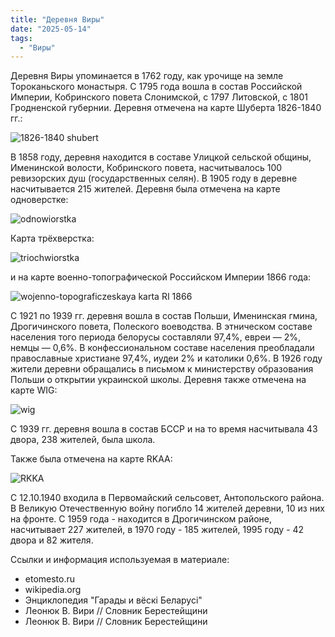 ```yaml
---
title: "Деревня Виры"
date: "2025-05-14"
tags: 
  - "Виры"
---
```


Деревня Виры упоминается в 1762 году, как урочище на земле Тороканьского монастыря. С 1795 года вошла в состав Российской Империи, Кобринского повета Слонимской, с 1797 Литовской, с 1801 Гродненской губернии. Деревня отмечена на карте Шуберта 1826-1840 гг.:

![1826-1840 shubert](https://github.com/user-attachments/assets/975ac5b5-122f-45a0-af84-e49d22bafe44)

В 1858 году, деревня находится в составе Улицкой сельской общины, Именинской волости, Кобринского повета, насчитывалось 100 ревизорских душ (государственных селян). В 1905 году в деревне насчитывается 215 жителей. Деревня была отмечена на карте одноверстке:

![odnowiorstka](https://github.com/user-attachments/assets/b95a76f6-9c09-4d6e-a15b-2c3874ff5c4f)

Карта трёхверстка:

![triochwiorstka](https://github.com/user-attachments/assets/5e97f359-77ac-4d52-b18e-856bdd944f30)

и на карте военно-топографической Российском Империи 1866 года:

![wojenno-topograficzeskaya karta RI 1866](https://github.com/user-attachments/assets/911617e1-76e5-46ae-92e3-02794160a288)

С 1921 по 1939 гг. деревня вошла в состав Польши, Именинская гмина, Дрогичинского повета, Полеского воеводства. В этническом составе населения того периода белорусы составляли 97,4%, евреи — 2%, немцы — 0,6%. В конфессиональном составе населения преобладали православные христиане 97,4%, иудеи 2% и католики 0,6%. В 1926 году жители деревни обращались в письмом к министерству образования Польши о открытии украинской школы. Деревня также отмечена на карте WIG:

![wig](https://github.com/user-attachments/assets/2fc69acb-5b78-4a4d-ad04-94a28363435d)

С 1939 гг. деревня вошла в состав БССР и на то время насчитывала 43 двора, 238 жителей, была школа. 

Также была отмечена на карте RKAA:

![RKKA](https://github.com/user-attachments/assets/c7a19697-c5d5-4106-beda-c29a247b5942)

С 12.10.1940 входила в Первомайский сельсовет, Антопольского района. В Великую Отечественную войну погибло 14 жителей деревни, 10 из них на фронте. С 1959 года - находится в Дрогичинском районе, насчитывает 227 жителей, в 1970 году - 185 жителей,  1995 году - 42 двора и 82 жителя.

Ссылки и информация используемая в материале:
- etomesto.ru
- wikipedia.org
- Энциклопедия "Гарады и вёскi Беларусi"
- Леонюк В. Вири // Словник Берестейщини
- Леонюк В. Вири // Словник Берестейщини
